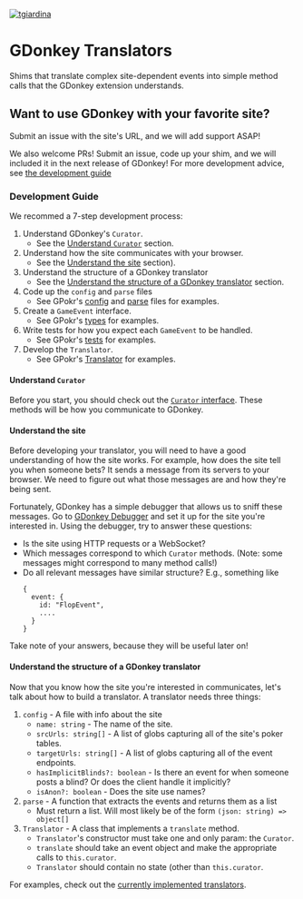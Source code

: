 [![tgiardina](https://circleci.com/gh/tgiardina/gdonkey-translators.svg?style=shield)](https://circleci.com/gh/tgiardina/gdonkey-translators.svg?style=shield)

# GDonkey Translators
Shims that translate complex site-dependent events into simple method calls that the GDonkey extension understands.

## Want to use GDonkey with your favorite site?

Submit an issue with the site's URL, and we will add support ASAP! 

We also welcome PRs! Submit an issue, code up your shim, and we will included it in the next release of GDonkey! For more development advice, see [the development guide](#development-guide)

### Development Guide

We recommed a 7-step development process:

1. Understand GDonkey's `Curator`.
    - See the [Understand `Curator`](#understand-curator) section.
2. Understand how the site communicates with your browser.
    - See the [Understand the site](#understand-the-site) section).
3. Understand the structure of a GDonkey translator 
    - See the [Understand the structure of a GDonkey translator](#understand-the-structure-of-a-gdonkey-translator) section.
4. Code up the `config` and `parse` files 
    - See GPokr's [config](https://github.com/tgiardina/gdonkey-translators/blob/master/src/translators/gpokr/config.ts) and [parse](https://github.com/tgiardina/gdonkey-translators/blob/master/src/translators/gpokr/parse.ts) files for examples.
5. Create a `GameEvent` interface.
    - See GPokr's [types](https://github.com/tgiardina/gdonkey-translators/tree/master/src/translators/gpokr/types) for examples.
6. Write tests for how you expect each `GameEvent` to be handled.
    - See GPokr's [tests](https://github.com/tgiardina/gdonkey-translators/blob/master/src/translators/gpokr/translator/Translator.test.ts) for examples.
7. Develop the `Translator`.
   - See GPokr's [Translator](https://github.com/tgiardina/gdonkey-translators/blob/master/src/translators/gpokr/translator/Translator.ts) for examples.

#### Understand `Curator`

Before you start, you should check out the [`Curator` interface](https://github.com/tgiardina/gdonkey-translators/blob/master/src/interfaces/Curator.ts). These methods will be how you communicate to GDonkey.

#### Understand the site

Before developing your translator, you will need to have a good understanding of how the site works. For example, how does the site tell you when someone bets? It sends a message from its servers to your browser. We need to figure out what those messages are and how they're being sent.

Fortunately, GDonkey has a simple debugger that allows us to sniff these messages. Go to [GDonkey Debugger](https://github.com/tgiardina/gdonkey-debugger) and set it up for the site you're interested in. Using the debugger, try to answer these questions:

- Is the site using HTTP requests or a WebSocket?
- Which messages correspond to which `Curator` methods. (Note: some messages might correspond to many method calls!)
- Do all relevant messages have similar structure? E.g., something like
    ```
    {
      event: {
        id: "FlopEvent",
        ....
      }
    } 
    ```
Take note of your answers, because they will be useful later on!

#### Understand the structure of a GDonkey translator

Now that you know how the site you're interested in communicates, let's talk about how to build a translator.  A translator needs three things:

1. `config` - A file with info about the site
   - `name: string` - The name of the site.
   - `srcUrls: string[]` - A list of globs capturing all of the site's poker tables.
   - `targetUrls: string[]` - A list of globs capturing all of the event endpoints. 
   - `hasImplicitBlinds?: boolean` - Is there an event for when someone posts a blind? Or does the client handle it implicitly?
    - `isAnon?: boolean` - Does the site use names?
2. `parse` - A function that extracts the events and returns them as a list
    - Must return a list. Will most likely be of the form `(json: string) => object[]`
4. `Translator` - A class that implements a `translate` method. 
   - `Translator`'s constructor must take one and only param: the `Curator`. 
   - `translate` should take an event object and make the appropriate calls to `this.curator`.
   - `Translator` should contain no state (other than `this.curator`.



For examples, check out the [currently implemented translators](https://github.com/tgiardina/gdonkey-translators/tree/master/src/translators). 


